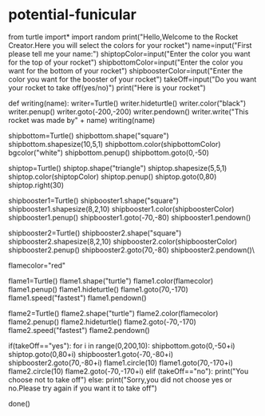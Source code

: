 # potential-funicular
from turtle import*
import random
print("Hello,Welcome to the Rocket Creator.Here you will select the colors for your rocket")
name=input("First please tell me your name:")
shiptopColor=input("Enter the color you want for the top of your rocket")
shipbottomColor=input("Enter the color you want for the bottom of your rocket")
shipboosterColor=input("Enter the color you want for the booster of your rocket")
takeOff=input("Do you want your rocket to take off(yes/no)")
print("Here is your rocket")

def writing(name):
  writer=Turtle()
  writer.hideturtle()
  writer.color("black")
  writer.penup()
  writer.goto(-200,-200)
  writer.pendown()
  writer.write("This rocket was made by" + name)
writing(name)

shipbottom=Turtle()
shipbottom.shape("square")
shipbottom.shapesize(10,5,1)
shipbottom.color(shipbottomColor)
bgcolor("white")
shipbottom.penup()
shipbottom.goto(0,-50)

shiptop=Turtle()
shiptop.shape("triangle")
shiptop.shapesize(5,5,1)
shiptop.color(shiptopColor)
shiptop.penup()
shiptop.goto(0,80)
shiptop.right(30)

shipbooster1=Turtle()
shipbooster1.shape("square")
shipbooster1.shapesize(8,2,10)
shipbooster1.color(shipboosterColor)
shipbooster1.penup()
shipbooster1.goto(-70,-80)
shipbooster1.pendown()


shipbooster2=Turtle()
shipbooster2.shape("square")
shipbooster2.shapesize(8,2,10)
shipbooster2.color(shipboosterColor)
shipbooster2.penup()
shipbooster2.goto(70,-80)
shipbooster2.pendown()\

flamecolor="red"

flame1=Turtle()
flame1.shape("turtle")
flame1.color(flamecolor)
flame1.penup()
flame1.hideturtle()
flame1.goto(70,-170)
flame1.speed("fastest")
flame1.pendown()

flame2=Turtle()
flame2.shape("turtle")
flame2.color(flamecolor)
flame2.penup()
flame2.hideturtle()
flame2.goto(-70,-170)
flame2.speed("fastest")
flame2.pendown()


if(takeOff=="yes"):
  for i in range(0,200,10):
    shipbottom.goto(0,-50+i)
    shiptop.goto(0,80+i)
    shipbooster1.goto(-70,-80+i)
    shipbooster2.goto(70,-80+i)
    flame1.circle(10)
    flame1.goto(70,-170+i)
    flame2.circle(10)
    flame2.goto(-70,-170+i)
elif (takeOff=="no"):
    print("You choose not to take off")
else:
    print("Sorry,you did not choose yes or no.Please try again if you want it to take off")
  
done()
